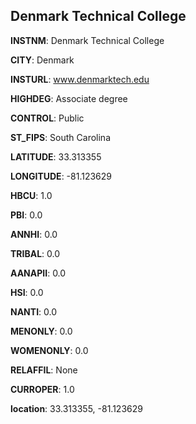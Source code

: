 
Denmark Technical College
---
**INSTNM**: Denmark Technical College

**CITY**: Denmark

**INSTURL**: www.denmarktech.edu

**HIGHDEG**: Associate degree

**CONTROL**: Public

**ST_FIPS**: South Carolina

**LATITUDE**: 33.313355

**LONGITUDE**: -81.123629

**HBCU**: 1.0

**PBI**: 0.0

**ANNHI**: 0.0

**TRIBAL**: 0.0

**AANAPII**: 0.0

**HSI**: 0.0

**NANTI**: 0.0

**MENONLY**: 0.0

**WOMENONLY**: 0.0

**RELAFFIL**: None

**CURROPER**: 1.0

**location**: 33.313355, -81.123629